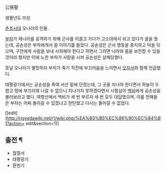 公孫聖

생몰년도 미상

[춘추시대](%EC%B6%98%EC%B6%94%EC%8B%9C%EB%8C%80.md) 오나라의 인물.

[부차](%EB%B6%80%EC%B0%A8.md)가 제나라를 공격하기 위해 군사를 이끌고 가다가 고소대에서 쉬고 있다가 꿈을 꿨는데,
공손성은 부차에게서 꿈 이야기를 들었다. 공손성은 군사 행동을 중지하고 덕을 닦으며, 구천에게 사람을 보내 사죄해야 한다고 하면서 그러면
나라와 몸을 보전할 수 있을 것이라 했지만 이에 노한 부차가 사람을 시켜 공손성은 살해당했다.

훗날 오나라가 멸망하자 부차가 죽기 직전에 부끄러움을 느끼면서 [오자서](%EC%98%A4%EC%9E%90%EC%84%9C.md)와
함께 언급했다.

태평광기에서는 공손성을 죽여 서산 밑에 던졌는데, 그 곳을 지나야 한다면서 하늘이 두렵고 땅에 부끄러워 나갈 수 없으니 지나가지 못하겠다면서
시험삼아 [백비](%EB%B0%B1%EB%B9%84.md)에게 공손성을 불러보라고 했다. 여항산에서 백비가 세 번 부르자 세 번 모두
대답했으며, 이를 전해들은 부차는 어찌 돌아갈 수 있겠냐고 한탄했고 다시는 돌아갈 수 없었다.

[[edit](http://rigvedawiki.net/r1/wiki.php/%EA%B3%B5%EC%86%90%EC%84%B1?action=
edit&section=1)]

## 출전 ¶

  * 월절서
  * 태평광기
  * 환원기

